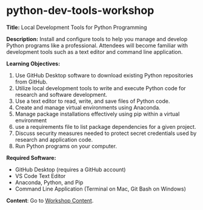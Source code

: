 # python-dev-tools-workshop

**Title:** Local Development Tools for Python Programming

**Description:** Install and configure tools to help you manage and develop Python programs like a professional. Attendees will become familiar with development tools such as a text editor and command line application.

**Learning Objectives:**
1. Use GitHub Desktop software to download existing Python repositories from GitHub.
2. Utilize local development tools to write and execute Python code for research and software development.
3. Use a text editor to read, write, and save files of Python code.
4. Create and manage virtual environments using Anaconda.
5. Manage package installations effectively using pip within a virtual environment
2. use a requirements file to list package dependencies for a given project.
6. Discuss security measures needed to protect secret credentials used by research and application code.
7. Run Python programs on your computer.

**Required Software:**
+ GitHub Desktop (requires a GitHub account)
+ VS Code Text Editor
+ Anaconda, Python, and Pip
+ Command Line Application (Terminal on Mac, Git Bash on Windows)

**Content**: Go to [Workshop Content](./docs/index.qmd).
